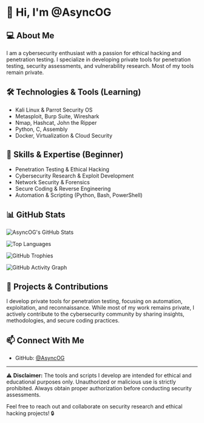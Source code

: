 # 👋 Hi, I'm @AsyncOG

## 💻 About Me
I am a cybersecurity enthusiast with a passion for ethical hacking and penetration testing. I specialize in developing private tools for penetration testing, security assessments, and vulnerability research. Most of my tools remain private.

## 🛠️ Technologies & Tools (Learning)
- Kali Linux & Parrot Security OS
- Metasploit, Burp Suite, Wireshark
- Nmap, Hashcat, John the Ripper
- Python, C, Assembly
- Docker, Virtualization & Cloud Security

## 📖 Skills & Expertise (Beginner)
- Penetration Testing & Ethical Hacking
- Cybersecurity Research & Exploit Development
- Network Security & Forensics
- Secure Coding & Reverse Engineering
- Automation & Scripting (Python, Bash, PowerShell)

## 📊 GitHub Stats
![AsyncOG's GitHub Stats](https://github-readme-stats.vercel.app/api?username=AsyncOG&show_icons=true&theme=dark)

![Top Languages](https://github-readme-stats.vercel.app/api/top-langs/?username=AsyncOG&layout=compact&theme=dark)

![GitHub Trophies](https://github-profile-trophy.vercel.app/?username=AsyncOG&theme=darkhub)

![GitHub Activity Graph](https://github-readme-activity-graph.vercel.app/graph?username=AsyncOG&theme=github-dark&area=true)

## 🚀 Projects & Contributions
I develop private tools for penetration testing, focusing on automation, exploitation, and reconnaissance. While most of my work remains private, I actively contribute to the cybersecurity community by sharing insights, methodologies, and secure coding practices.

## 📫 Connect With Me
- GitHub: [@AsyncOG](https://github.com/AsyncOG)

---
⚠️ **Disclaimer:** The tools and scripts I develop are intended for ethical and educational purposes only. Unauthorized or malicious use is strictly prohibited. Always obtain proper authorization before conducting security assessments.

Feel free to reach out and collaborate on security research and ethical hacking projects! 🔒
